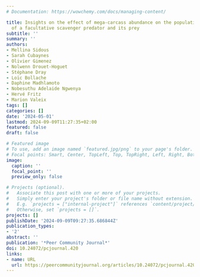 ```yaml
---
# Documentation: https://wowchemy.com/docs/managing-content/

title: Insights on the effect of mega-carcass abundance on the population dynamics
  of a facultative scavenger predator and its prey
subtitle: ''
summary: ''
authors:
- Mellina Sidous
- Sarah Cubaynes
- Olivier Gimenez
- Nolwenn Drouet-Hoguet
- Stéphane Dray
- Loïc Bollache
- Daphine Madhlamoto
- Nobesuthu Adelaide Ngwenya
- Hervé Fritz
- Marion Valeix
tags: []
categories: []
date: '2024-05-01'
lastmod: 2024-09-09T11:27:35+02:00
featured: false
draft: false

# Featured image
# To use, add an image named `featured.jpg/png` to your page's folder.
# Focal points: Smart, Center, TopLeft, Top, TopRight, Left, Right, BottomLeft, Bottom, BottomRight.
image:
  caption: ''
  focal_point: ''
  preview_only: false

# Projects (optional).
#   Associate this post with one or more of your projects.
#   Simply enter your project's folder or file name without extension.
#   E.g. `projects = ["internal-project"]` references `content/project/deep-learning/index.md`.
#   Otherwise, set `projects = []`.
projects: []
publishDate: '2024-09-09T09:27:35.686844Z'
publication_types:
- '2'
abstract: ''
publication: '*Peer Community Journal*'
doi: 10.24072/pcjournal.420
links:
- name: URL
  url: https://peercommunityjournal.org/articles/10.24072/pcjournal.420/
---
```

